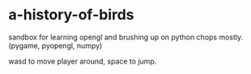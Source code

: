 # a-history-of-birds
sandbox for learning opengl and brushing up on python chops mostly.
(pygame, pyopengl, numpy)

wasd to move player around, space to jump.
